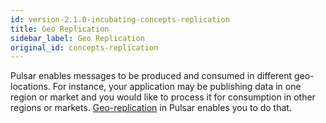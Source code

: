 ```yaml
---
id: version-2.1.0-incubating-concepts-replication
title: Geo Replication
sidebar_label: Geo Replication
original_id: concepts-replication
---
```


Pulsar enables messages to be produced and consumed in different geo-locations. For instance, your application may be publishing data in one region or market and you would like to process it for consumption in other regions or markets. [Geo-replication](administration-geo.md) in Pulsar enables you to do that.

